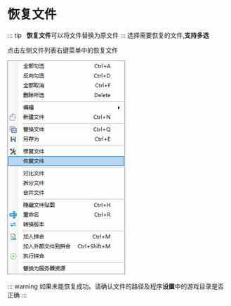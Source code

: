 # 恢复文件
::: tip
 **恢复文件**可以将文件替换为原文件
:::
选择需要恢复的文件,**支持多选**

点击左侧文件列表右键菜单中的恢复文件

![](../../images/recover-by-menu.png)

::: warning
如果未能恢复成功。请确认文件的路径及程序**设置**中的游戏目录是否正确
:::
